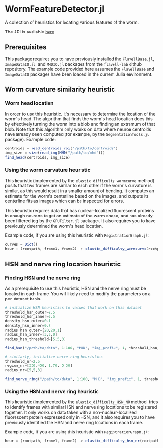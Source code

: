 # WormFeatureDetector.jl

A collection of heuristics for locating various features of the worm.

The API is available [here](https://flavell-lab.github.io/WormFeatureDetector.jl/dev/).

## Prerequisites

This package requires you to have previously installed the `FlavellBase.jl`, `ImageDataIO.jl`, and `MHDIO.jl` packages from the `flavell-lab` github repository.
The example code provided here assumes the `FlavellBase` and `ImageDataIO` packages have been loaded in the current Julia environment.

## Worm curvature similarity heuristic

### Worm head location

In order to use this heuristic, it's necessary to determine the location of the worm's head.
The algorithm that finds the worm's head location does this by effectively turning the worm into a blob and finding an extremum of that blob. Note that this algorithm only works on data where neuron centroids have already been computed (for example, by the `SegmentationTools.jl` package).
Example code:

```julia
centroids = read_centroids_roi("/path/to/centroids")
img_size = size(read_img(MHD("/path/to/mhd")))
find_head(centroids, img_size)
```

### Using the worm curvature heuristic

This heuristic (implemented by the `elastix_difficulty_wormcurve` method) posits that two frames are similar to each other if the worm's curvature is similar, as this would result in a smaller amount of bending. It computes an estimate for the worm's centerline based on the images, and outputs its centerline fits as images which can be inspected for errors.

This heuristic requires data that has nuclear-localized fluorescent proteins in enough neurons to get an estimate of the worm shape, and has already been filtered (eg by the `GPUFilter.jl` package). It also requires you to have previously determined the worm's head location.

Example code, if you are using this heuristic with `RegistrationGraph.jl`:

```julia
curves = Dict()
heur = (rootpath, frame1, frame2) -> elastix_difficulty_wormcurve(rootpath, frame1, frame2, "MHD_filtered_cropped", "head_pos.txt", "img_prefix", 2, curves; figure_save_path="worm_curves")
```

## HSN and nerve ring location heuristic

### Finding HSN and the nerve ring

As a prerequisite to use this heuristic, HSN and the nerve ring must be located in each frame. You will likely need to modify the parameters on a per-dataset basis.

```julia
# initialize HSN heuristics to values that work on this dataset
threshold_hsn_outer=2.5
threshold_hsn_inner=3.5
density_hsn_outer=0.1
density_hsn_inner=0.7
radius_hsn_outer=[20,20,1]
radius_hsn_inner=[3,3,0]
radius_hsn_threshold=[5,5,3]

find_hsn("/path/to/data", 1:100, "MHD", "img_prefix", 1, threshold_hsn_outer, threshold_hsn_inner, density_hsn_outer, density_hsn_inner, radius_hsn_outer, radius_hsn_inner, radius_hsn_threshold; outfile="hsn_locs.txt")

# similarly, initialize nerve ring heuristics
threshold_nr=2.5
region_nr=[350:450, 1:70, 5:30]
radius_nr=[5,5,3]

find_nerve_ring("/path/to/data", 1:100, "MHD", "img_prefix", 1, threshold_nr, region_nr, radius_nr; outfile="nr_locs.txt")
```

### Using the HSN and nerve ring heuristic

This heuristic (implemented by the `elastix_difficulty_HSN_NR` method) tries to identify frames with similar HSN and nerve ring locations to be registered together. It only works on data taken with a non-nuclear-localized fluorescent protein expressed only in HSN, and it also requires you to have previously identified the HSN and nerve ring locations in each frame.

Example code, if you are using this heuristic with `RegistrationGraph.jl`:

```julia
heur = (rootpath, frame1, frame2) -> elastix_difficulty_hsn_nr(rootpath, frame1, frame2, "hsn_locs.txt", "nr_locs.txt", 1:100)
```
